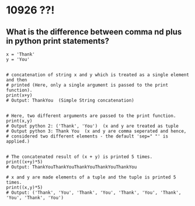 # 10926 ??!

## What is the difference between comma nd plus in python print statements?

    x = 'Thank'
    y = 'You'


    # concatenation of string x and y which is treated as a single element and then 
    # printed (Here, only a single argument is passed to the print function).
    print(x+y)  
    # Output: ThankYou  (Simple String concatenation)


    # Here, two different arguments are passed to the print function.
    print(x,y)  
    # Output python 2: ('Thank', 'You')  (x and y are treated as tuple
    # Output python 3: Thank You  (x and y are comma seperated and hence, 
    # considered two different elements - the default 'sep=" "' is applied.)


    # The concatenated result of (x + y) is printed 5 times.
    print((x+y)*5) 
    # Output: ThankYouThankYouThankYouThankYouThankYou  

    # x and y are made elements of a tuple and the tuple is printed 5 times.
    print((x,y)*5) 
    # Output: ('Thank', 'You', 'Thank', 'You', 'Thank', 'You', 'Thank', 'You', 'Thank', 'You')
